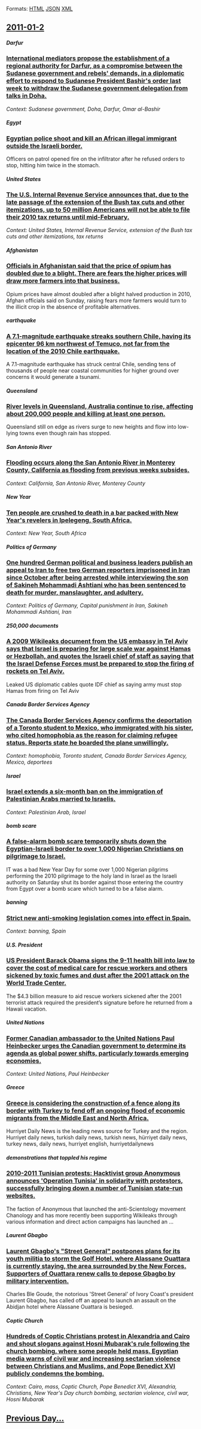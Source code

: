 
Formats: [HTML](2011/01/2/index.html)  [JSON](2011/01/2/index.json)  [XML](2011/01/2/index.xml)  

## [2011-01-2](/news/2011/01/2/index.md)

##### Darfur
### [International mediators propose the establishment of a regional authority for Darfur, as a compromise between the Sudanese government and rebels' demands, in a diplomatic effort to respond to Sudanese President Bashir's order last week to withdraw the Sudanese government delegation from talks in Doha. ](/news/2011/01/2/international-mediators-propose-the-establishment-of-a-regional-authority-for-darfur-as-a-compromise-between-the-sudanese-government-and-re.md)
_Context: Sudanese government, Doha, Darfur, Omar al-Bashir_

##### Egypt
### [Egyptian police shoot and kill an African illegal immigrant outside the Israeli border. ](/news/2011/01/2/egyptian-police-shoot-and-kill-an-african-illegal-immigrant-outside-the-israeli-border.md)
Officers on patrol opened fire on the infiltrator after he refused orders to stop, hitting him twice in the stomach.

##### United States
### [The U.S. Internal Revenue Service announces that, due to the late passage of the extension of the Bush tax cuts and other itemizations, up to 50 million Americans will not be able to file their 2010 tax returns until mid-February. ](/news/2011/01/2/the-u-s-internal-revenue-service-announces-that-due-to-the-late-passage-of-the-extension-of-the-bush-tax-cuts-and-other-itemizations-up-t.md)
_Context: United States, Internal Revenue Service, extension of the Bush tax cuts and other itemizations, tax returns_

##### Afghanistan
### [Officials in Afghanistan said that the price of opium has doubled due to a blight. There are fears the higher prices will draw more farmers into that business. ](/news/2011/01/2/officials-in-afghanistan-said-that-the-price-of-opium-has-doubled-due-to-a-blight-there-are-fears-the-higher-prices-will-draw-more-farmers.md)
Opium prices have almost doubled after a blight halved production in 2010, Afghan officials said on Sunday, raising fears more farmers would turn to the illicit crop in the absence of profitable alternatives.

##### earthquake
### [A 7.1-magnitude earthquake streaks southern Chile, having its epicenter 96 km northwest of Temuco, not far from the location of the 2010 Chile earthquake. ](/news/2011/01/2/a-7-1-magnitude-earthquake-streaks-southern-chile-having-its-epicenter-96-km-northwest-of-temuco-not-far-from-the-location-of-the-2010-chi.md)
A 7.1-magnitude earthquake has struck central Chile, sending tens of thousands of people near coastal communities for higher ground over concerns it would generate a tsunami.

##### Queensland
### [River levels in Queensland, Australia continue to rise, affecting about 200,000 people and killing at least one person. ](/news/2011/01/2/river-levels-in-queensland-australia-continue-to-rise-affecting-about-200-000-people-and-killing-at-least-one-person.md)
Queensland still on edge as rivers surge to new heights and flow into low-lying towns even though rain has stopped.

##### San Antonio River
### [Flooding occurs along the San Antonio River in Monterey County, California as flooding from previous weeks subsides. ](/news/2011/01/2/flooding-occurs-along-the-san-antonio-river-in-monterey-county-california-as-flooding-from-previous-weeks-subsides.md)
_Context: California, San Antonio River, Monterey County_

##### New Year
### [Ten people are crushed to death in a bar packed with New Year's revelers in Ipelegeng, South Africa. ](/news/2011/01/2/ten-people-are-crushed-to-death-in-a-bar-packed-with-new-year-s-revelers-in-ipelegeng-south-africa.md)
_Context: New Year, South Africa_

##### Politics of Germany
### [One hundred German political and business leaders publish an appeal to Iran to free two German reporters imprisoned in Iran since October after being arrested while interviewing the son of Sakineh Mohammadi Ashtiani who has been sentenced to death for murder, manslaughter, and adultery. ](/news/2011/01/2/one-hundred-german-political-and-business-leaders-publish-an-appeal-to-iran-to-free-two-german-reporters-imprisoned-in-iran-since-october-af.md)
_Context: Politics of Germany, Capital punishment in Iran, Sakineh Mohammadi Ashtiani, Iran_

##### 250,000 documents
### [A 2009 Wikileaks document from the US embassy in Tel Aviv says that Israel is preparing for large scale war against Hamas or Hezbollah, and quotes the Israeli chief of staff as saying that the Israel Defense Forces must be prepared to stop the firing of rockets on Tel Aviv. ](/news/2011/01/2/a-2009-wikileaks-document-from-the-us-embassy-in-tel-aviv-says-that-israel-is-preparing-for-large-scale-war-against-hamas-or-hezbollah-and.md)
Leaked US diplomatic cables quote IDF chief as saying army must stop Hamas from firing on Tel Aviv 

##### Canada Border Services Agency
### [The Canada Border Services Agency confirms the deportation of a Toronto student to Mexico, who immigrated with his sister, who cited homophobia as the reason for claiming refugee status. Reports state he boarded the plane unwillingly. ](/news/2011/01/2/the-canada-border-services-agency-confirms-the-deportation-of-a-toronto-student-to-mexico-who-immigrated-with-his-sister-who-cited-homopho.md)
_Context: homophobia, Toronto student, Canada Border Services Agency, Mexico, deportees_

##### Israel
### [Israel extends a six-month ban on the immigration of Palestinian Arabs married to Israelis. ](/news/2011/01/2/israel-extends-a-six-month-ban-on-the-immigration-of-palestinian-arabs-married-to-israelis.md)
_Context: Palestinian Arab, Israel_

##### bomb scare
### [A false-alarm bomb scare temporarily shuts down the Egyptian-Israeli border to over 1,000 Nigerian Christians on pilgrimage to Israel. ](/news/2011/01/2/a-false-alarm-bomb-scare-temporarily-shuts-down-the-egyptian-israeli-border-to-over-1-000-nigerian-christians-on-pilgrimage-to-israel.md)
IT was a bad New Year Day for some over 1,000 Nigerian pilgrims performing the 2010 pilgrimage to the holy land in Israel as the Israeli authority on Saturday shut its border against those entering the country from Egypt over a bomb scare which turned to be a false alarm.

##### banning
### [Strict new anti-smoking legislation comes into effect in Spain. ](/news/2011/01/2/strict-new-anti-smoking-legislation-comes-into-effect-in-spain.md)
_Context: banning, Spain_

##### U.S. President
### [US President Barack Obama signs the 9-11 health bill into law to cover the cost of medical care for rescue workers and others sickened by toxic fumes and dust after the 2001 attack on the World Trade Center. ](/news/2011/01/2/us-president-barack-obama-signs-the-9-11-health-bill-into-law-to-cover-the-cost-of-medical-care-for-rescue-workers-and-others-sickened-by-to.md)
The $4.3 billion measure to aid rescue workers sickened after the 2001 terrorist attack required the president’s signature before he returned from a Hawaii vacation.

##### United Nations
### [Former Canadian ambassador to the United Nations Paul Heinbecker urges the Canadian government to determine its agenda as global power shifts, particularly towards emerging economies. ](/news/2011/01/2/former-canadian-ambassador-to-the-united-nations-paul-heinbecker-urges-the-canadian-government-to-determine-its-agenda-as-global-power-shift.md)
_Context: United Nations, Paul Heinbecker_

##### Greece
### [Greece is considering the construction of a fence along its border with Turkey to fend off an ongoing flood of economic migrants from the Middle East and North Africa. ](/news/2011/01/2/greece-is-considering-the-construction-of-a-fence-along-its-border-with-turkey-to-fend-off-an-ongoing-flood-of-economic-migrants-from-the-mi.md)
Hurriyet Daily News is the leading news source for Turkey and the region. Hurriyet daily news, turkish daily news, turkish news, hürriyet daily news, turkey news, daily news, hurriyet english, hurriyetdailynews

##### demonstrations that toppled his regime
### [2010-2011 Tunisian protests: Hacktivist group Anonymous announces 'Operation Tunisia' in solidarity with protestors, successfully bringing down a number of Tunisian state-run websites. ](/news/2011/01/2/2010a2011-tunisian-protests-hacktivist-group-anonymous-announces-operation-tunisia-in-solidarity-with-protestors-successfully-bringing.md)
The faction of Anonymous that launched the anti-Scientology movement Chanology and has more recently been supporting Wikileaks through various information and direct action campaigns has launched an ...

##### Laurent Gbagbo
### [Laurent Gbagbo's "Street General" postpones plans for its youth militia to storm the Golf Hotel, where Alassane Ouattara is currently staying, the area surrounded by the New Forces. Supporters of Ouattara renew calls to depose Gbagbo by military intervention. ](/news/2011/01/2/laurent-gbagbo-s-street-general-postpones-plans-for-its-youth-militia-to-storm-the-golf-hotel-where-alassane-ouattara-is-currently-stayin.md)
Charles Ble Goude, the notorious &#039;Street General&#039; of Ivory Coast&#039;s president Laurent Gbagbo, has called off an appeal to launch an assault on the Abidjan hotel where Alassane Ouattara is besieged.

##### Coptic Church
### [Hundreds of Coptic Christians protest in Alexandria and Cairo and shout slogans against Hosni Mubarak's rule following the church bombing, where some people held mass. Egyptian media warns of civil war and increasing sectarian violence between Christians and Muslims, and Pope Benedict XVI publicly condemns the bombing. ](/news/2011/01/2/hundreds-of-coptic-christians-protest-in-alexandria-and-cairo-and-shout-slogans-against-hosni-mubarak-s-rule-following-the-church-bombing-w.md)
_Context: Cairo, mass, Coptic Church, Pope Benedict XVI, Alexandria, Christians, New Year's Day church bombing, sectarian violence, civil war, Hosni Mubarak_

## [Previous Day...](/news/2011/01/1/index.md)

